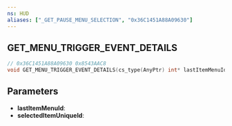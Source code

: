 ```yaml
---
ns: HUD
aliases: ["_GET_PAUSE_MENU_SELECTION", "0x36C1451A88A09630"]
---
```

## GET_MENU_TRIGGER_EVENT_DETAILS

```c
// 0x36C1451A88A09630 0x8543AAC8
void GET_MENU_TRIGGER_EVENT_DETAILS(cs_type(AnyPtr) int* lastItemMenuId, cs_type(AnyPtr) int* selectedItemUniqueId);
```

## Parameters
* **lastItemMenuId**: 
* **selectedItemUniqueId**: 

